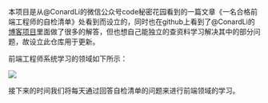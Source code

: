 本项目是从@ConardLi的微信公众号code秘密花园看到的一篇文章《一名合格前端工程师的自检清单》处看到而设立的，同时也在github上看到了@ConardLi的[博客项目](https://github.com/ConardLi/ConardLi.github.io)里面做了很多的解答，但也想自己能独立的查资料学习解决其中的部分问题，故设立此仓库用于更新。

前端工程师系统学习的领域如下所示：

![](https://mmbiz.qpic.cn/mmbiz_png/aDoYvepE5x3tJFGpg3GMKibibffM77pmObKrwkicYw3vHkGBPThhv2QDdo0EpqWE2JuoyZ3rJXJTIUyDNNUhRIzpA/640?wx_fmt=png&tp=webp&wxfrom=5&wx_lazy=1&wx_co=1)

接下来的时间我们将每天通过回答自检清单的问题来进行前端领域的学习。